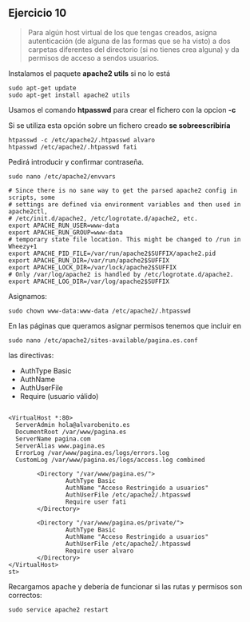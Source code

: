 ## Ejercicio 10

>  Para algún host virtual de los que tengas creados, asigna autenticación (de alguna de
las formas que se ha visto) a dos carpetas diferentes del directorio (si no tienes crea
alguna) y da permisos de acceso a sendos usuarios.

Instalamos el paquete **apache2 utils** si no lo está
~~~
sudo apt-get update
sudo apt-get install apache2 utils
~~~

Usamos el comando **htpasswd** para crear el fichero con la opcion **-c**

Si se utiliza esta opción sobre un fichero creado **se sobreescribiría**

~~~
htpasswd -c /etc/apache2/.htpasswd alvaro
htpasswd /etc/apache2/.htpasswd fati
~~~

Pedirá introducir y confirmar contraseña.

~~~
sudo nano /etc/apache2/envvars
~~~

~~~
# Since there is no sane way to get the parsed apache2 config in scripts, some
# settings are defined via environment variables and then used in apache2ctl,
# /etc/init.d/apache2, /etc/logrotate.d/apache2, etc.
export APACHE_RUN_USER=www-data
export APACHE_RUN_GROUP=www-data
# temporary state file location. This might be changed to /run in Wheezy+1
export APACHE_PID_FILE=/var/run/apache2$SUFFIX/apache2.pid
export APACHE_RUN_DIR=/var/run/apache2$SUFFIX
export APACHE_LOCK_DIR=/var/lock/apache2$SUFFIX
# Only /var/log/apache2 is handled by /etc/logrotate.d/apache2.
export APACHE_LOG_DIR=/var/log/apache2$SUFFIX

~~~

Asignamos:
~~~
sudo chown www-data:www-data /etc/apache2/.htpasswd
~~~

En las páginas que queramos asignar permisos tenemos que incluir en 
~~~
sudo nano /etc/apache2/sites-available/pagina.es.conf
~~~
las directivas:
- AuthType Basic
- AuthName
- AuthUserFile
- Require (usuario válido)



~~~

<VirtualHost *:80>
  ServerAdmin hola@alvarobenito.es
  DocumentRoot /var/www/pagina.es
  ServerName pagina.com
  ServerAlias www.pagina.es
  ErrorLog /var/www/pagina.es/logs/errors.log
  CustomLog /var/www/pagina.es/logs/access.log combined

        <Directory "/var/www/pagina.es/">
                AuthType Basic
                AuthName "Acceso Restringido a usuarios"
                AuthUserFile /etc/apache2/.htpasswd
                Require user fati
        </Directory>

        <Directory "/var/www/pagina.es/private/">
                AuthType Basic
                AuthName "Acceso Restringido a usuarios"
                AuthUserFile /etc/apache2/.htpasswd
                Require user alvaro
        </Directory>
</VirtualHost>
st>
~~~

Recargamos apache y debería de funcionar si las rutas y permisos son correctos:
 
~~~
sudo service apache2 restart
~~~





